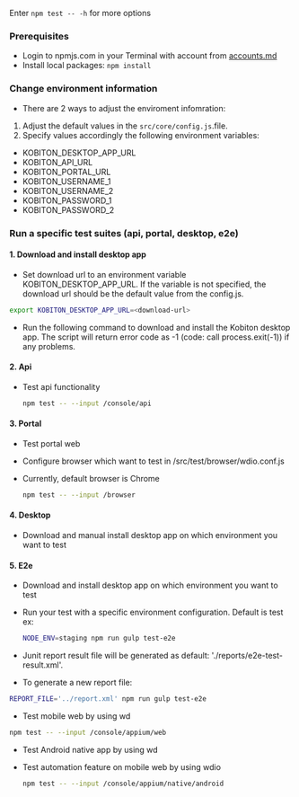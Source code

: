 Enter `npm test -- -h` for more options

### Prerequisites
 * Login to npmjs.com in your Terminal with account from [accounts.md](https://github.com/kobiton/docs/blob/master/team/accounts.md)
 * Install local packages:  `npm install`

### Change environment information
 * There are 2 ways to adjust the enviroment infomration:
  1. Adjust the default values in the `src/core/config.js`.file.
  2. Specify values accordingly the following environment variables:
  * KOBITON_DESKTOP_APP_URL
  * KOBITON_API_URL
  * KOBITON_PORTAL_URL
  * KOBITON_USERNAME_1
  * KOBITON_USERNAME_2
  * KOBITON_PASSWORD_1
  * KOBITON_PASSWORD_2

### Run a specific test suites (api, portal, desktop, e2e)
#### 1. Download and install desktop app
 * Set download url to an environment variable KOBITON_DESKTOP_APP_URL. If the variable is not specified, the download url should be the default value from the config.js.

 ```bash
 export KOBITON_DESKTOP_APP_URL=<download-url>
 ```
 * Run the following command to download and install the Kobiton desktop app. The script will  return error code as -1 (code: call process.exit(-1)) if any problems.

#### 2. Api
 * Test api functionality

   ```bash
   npm test -- --input /console/api
   ```

#### 3. Portal
 * Test portal web
 * Configure browser which want to test in /src/test/browser/wdio.conf.js
 * Currently, default browser is Chrome

   ```bash
   npm test -- --input /browser
   ```

#### 4. Desktop
 * Download and manual install desktop app on which environment you want to test

#### 5. E2e
 * Download and install desktop app on which environment you want to test
 * Run your test with a specific environment configuration. Default is test ex:

   ```bash
   NODE_ENV=staging npm run gulp test-e2e
   ```
 * Junit report result file will be generated as default: './reports/e2e-test-result.xml'.
 * To generate a new report file:

  ```bash
  REPORT_FILE='../report.xml' npm run gulp test-e2e
  ```
 * Test mobile web by using wd

 ```bash
 npm test -- --input /console/appium/web
 ```
 * Test Android native app by using wd

 * Test automation feature on mobile web by using wdio

   ```bash
   npm test -- --input /console/appium/native/android
   ```

